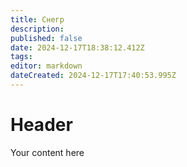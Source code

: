 ```yaml
---
title: Снегр
description: 
published: false
date: 2024-12-17T18:38:12.412Z
tags: 
editor: markdown
dateCreated: 2024-12-17T17:40:53.995Z
---
```


# Header
Your content here